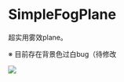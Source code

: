 # SimpleFogPlane

超实用雾效plane。

※ 目前存在背景色过白bug（待修改

![](https://github.com/llapuras/ShaderLib/blob/master/Fog/Fog.gif)
